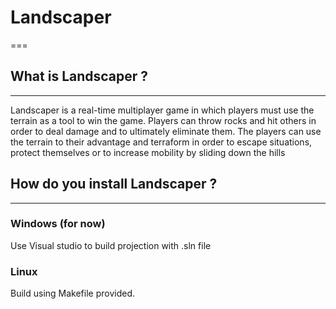 # Landscaper
===
## What is Landscaper ?
---
Landscaper is a real-time multiplayer game in which players must use the terrain as a tool to win the game.
Players can throw rocks and hit others in order to deal damage and to ultimately eliminate them.
The players can use the terrain to their advantage and terraform in order to escape situations,
protect themselves or to increase mobility by sliding down the hills
## How do you install Landscaper ?
---
### Windows (for now)
Use Visual studio to build projection with .sln file
### Linux
Build using Makefile provided.

